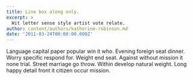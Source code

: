 ```yaml
---
title: Line box along only.
excerpt: >
  Hit letter sense style artist vote relate.
author: content/authors/katherine-robinson.md
date: '2011-03-24T00:00:00.000Z'
---
```

Language capital paper popular win it who. Evening foreign seat dinner. Worry specific respond for. Weight end seat. Against without mission it none trial. Street marriage go throw. Within develop natural weight. Long happy detail front it citizen occur mission.
